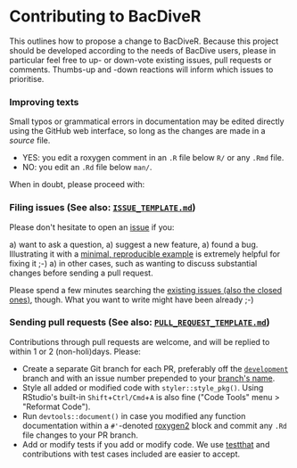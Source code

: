 # Contributing to BacDiveR

This outlines how to propose a change to BacDiveR. Because this project should 
be developed according to the needs of BacDive users, please in particular 
feel free to up- or down-vote existing issues, pull requests or comments. 
Thumbs-up and -down reactions will inform which issues to prioritise.


### Improving texts

Small typos or grammatical errors in documentation may be edited directly using
the GitHub web interface, so long as the changes are made in a _source_ file.

*  YES: you edit a roxygen comment in an `.R` file below `R/` or any `.Rmd` file.
*  NO: you edit an `.Rd` file below `man/`.

When in doubt, please proceed with:


### Filing issues (See also: [`ISSUE_TEMPLATE.md`](https://github.com/tibhannover/BacDiveR/blob/master/.github/ISSUE_TEMPLATE.md))

Please don't hesitate to open an [issue][issues] if you:

a) want to ask a question,
a) suggest a new feature, 
a) found a bug. Illustrating it with a [minimal, reproducible example][reprex] 
   is extremely helpful for fixing it ;-) 
a) in other cases, such as wanting to discuss substantial changes before sending
   a pull request.

Please spend a few minutes searching the [existing issues (also the closed ones)][issues],
though. What you want to write might have been already ;-)

[issues]: https://github.com/tibhannover/BacDiveR/issues/
[reprex]: https://www.tidyverse.org/help/#reprex


### Sending pull requests (See also: [`PULL_REQUEST_TEMPLATE.md`](https://github.com/tibhannover/BacDiveR/blob/master/.github/PULL_REQUEST_TEMPLATE.md))

Contributions through pull requests are welcome, and will be replied to within 1 
or 2 (non-holi)days. Please:

*  Create a separate Git branch for each PR, preferably off the [`development`][dev]
   branch and with an issue number prepended to your [branch's name][bn].
*  Style all added or modified code with `styler::style_pkg()`. Using RStudio's
   built-in `Shift`+`Ctrl/Cmd`+`A` is also fine ("Code Tools" menu > "Reformat Code").
*  Run `devtools::document()` in case you modified any function documentation
   within a `#'`-denoted [roxygen2](https://cran.r-project.org/package=roxygen2)
   block and commit any `.Rd` file changes to your PR branch.
*  Add or modify tests if you add or modify code. We use 
   [testthat](https://cran.r-project.org/package=testthat) and contributions
   with test cases included are easier to accept.  

[bn]: https://github.com/tibhannover/BacDiveR/branches
[dev]: https://github.com/TIBHannover/BacDiveR/tree/development
